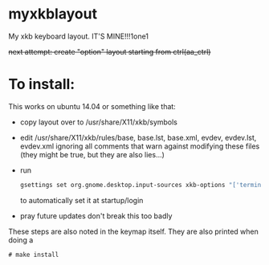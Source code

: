 myxkblayout
===========

My xkb keyboard layout. IT'S MINE!!!1one1

~~next attempt: create "option" layout starting from ctrl(aa_ctrl)~~

To install:
===========

This works on ubuntu 14.04 or something like that:
- copy layout over to /usr/share/X11/xkb/symbols
- edit /usr/share/X11/xkb/rules/base, base.lst, base.xml, evdev, evdev.lst, evdev.xml ignoring all comments that warn against modifying these files (they might be true, but they are also lies...)
- run  
  
  ```sh
  gsettings set org.gnome.desktop.input-sources xkb-options "['terminate:ctrl_alt_bksp', 'MYKB:MYKB']"
  ```  
  to automatically set it at startup/login
- pray future updates don't break this too badly

These steps are also noted in the keymap itself. They are also printed when doing a
```
# make install
```
